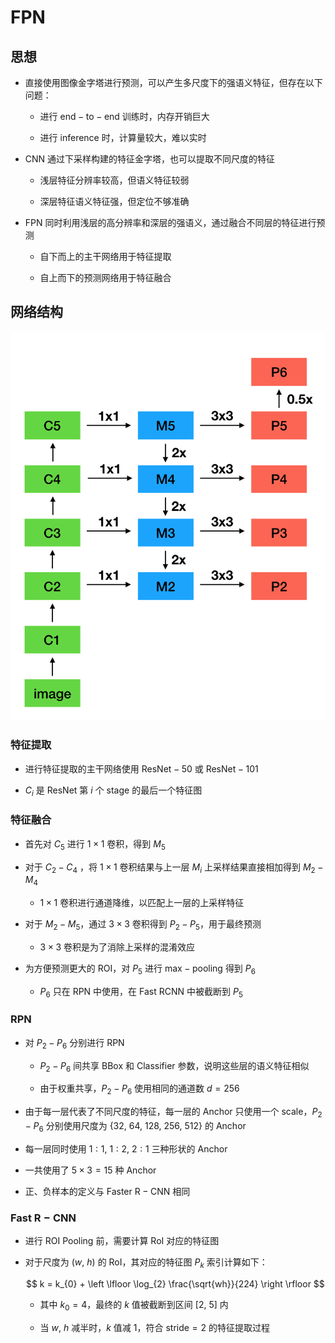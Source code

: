 # $\mathrm{FPN}$

## 思想

- 直接使用图像金字塔进行预测，可以产生多尺度下的强语义特征，但存在以下问题：

  - 进行 $\mathrm{end-to-end}$ 训练时，内存开销巨大

  - 进行 $\mathrm{inference}$ 时，计算量较大，难以实时

- $\mathrm{CNN}$ 通过下采样构建的特征金字塔，也可以提取不同尺度的特征

  - 浅层特征分辨率较高，但语义特征较弱

  - 深层特征语义特征强，但定位不够准确

- $\mathrm{FPN}$ 同时利用浅层的高分辨率和深层的强语义，通过融合不同层的特征进行预测

  - 自下而上的主干网络用于特征提取

  - 自上而下的预测网络用于特征融合

## 网络结构

<center>
<img src="images/fpn.png"/>
</center>

### 特征提取

- 进行特征提取的主干网络使用 $\mathrm{ResNet-50}$ 或 $\mathrm{ResNet-101}$

- $C_{i}$ 是 $\mathrm{ResNet}$ 第 $i$ 个 $\mathrm{stage}$ 的最后一个特征图

### 特征融合

- 首先对 $C_{5}$ 进行 $1 \times 1$ 卷积，得到 $M_{5}$

- 对于 $C_{2} - C_{4}$ ，将 $1 \times 1$ 卷积结果与上一层 $M_{i}$ 上采样结果直接相加得到 $M_{2} - M_{4}$

  - $1 \times 1$ 卷积进行通道降维，以匹配上一层的上采样特征

- 对于 $M_{2} - M_{5}$，通过 $3 \times 3$ 卷积得到 $P_{2} - P_{5}$，用于最终预测

  - $3 \times 3$ 卷积是为了消除上采样的混淆效应

- 为方便预测更大的 $\mathrm{ROI}$，对 $P_{5}$ 进行 $\mathrm{max-pooling}$ 得到 $P_{6}$

  - $P_{6}$ 只在 $\mathrm{RPN}$ 中使用，在 $\mathrm{Fast \ RCNN}$ 中被截断到 $P_{5}$

### $\mathrm{RPN}$

- 对 $P_{2} - P_{6}$ 分别进行 $\mathrm{RPN}$

  - $P_{2} - P_{6}$ 间共享 $\mathrm{BBox}$ 和 $\mathrm{Classifier}$ 参数，说明这些层的语义特征相似

  - 由于权重共享，$P_{2} - P_{6}$ 使用相同的通道数 $d = 256$

- 由于每一层代表了不同尺度的特征，每一层的 $\mathrm{Anchor}$ 只使用一个 $\mathrm{scale}$，$P_{2} - P_{6}$ 分别使用尺度为 $\left\{ 32, \ 64, \ 128, \ 256, \ 512 \right\}$ 的 $\mathrm{Anchor}$

- 每一层同时使用 $1:1, \ 1:2, \ 2:1$ 三种形状的 $\mathrm{Anchor}$

- 一共使用了 $5 \times 3 = 15$ 种 $\mathrm{Anchor}$

- 正、负样本的定义与 $\mathrm{Faster \ R-CNN}$ 相同

### $\mathrm{Fast \ R-CNN}$

- 进行 $\mathrm{ROI \ Pooling}$ 前，需要计算 $\mathrm{RoI}$ 对应的特征图

- 对于尺度为 $\left( w, \ h \right)$ 的 $\mathrm{RoI}$，其对应的特征图 $P_{k}$ 索引计算如下：

  $$
  k = k_{0} + \left \lfloor \log_{2} \frac{\sqrt{wh}}{224} \right \rfloor
  $$

  - 其中 $k_{0} = 4$，最终的 $k$ 值被截断到区间 $\left[ 2, \ 5 \right]$ 内

  - 当 $w, \ h$ 减半时，$k$ 值减 $1$，符合 $\mathrm{stride} = 2$ 的特征提取过程